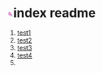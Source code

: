# ![logo](resource/img/logo.png)index readme

1. [test1](resource/test1.md)
2. [test2](/resource/test2.md)
3. [test3](/resource/test3.md)
4. [test4](/resource/test4.md)
5. 

